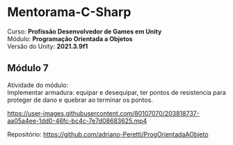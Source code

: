 # Mentorama-C-Sharp

Curso: **Profissão Desenvolvedor de Games em Unity**<br/>
Módulo: **Programação Orientada a Objetos**<br/>
Versão do Unity: **2021.3.9f1**<br/>

## Módulo 7

Atividade do módulo:<br/>
Implementar armadura: equipar e desequipar, ter pontos de resistencia para proteger de dano e quebrar ao terminar os pontos.<br/>


https://user-images.githubusercontent.com/80107070/203818737-aa05a4ee-1dd0-46fc-bc4c-7e7d08683625.mp4


Repositório: https://github.com/adriano-Peretti/ProgOrientadaAObjeto
